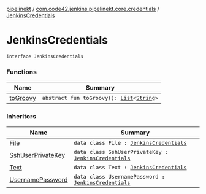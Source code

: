 [pipelinekt](../../index.md) / [com.code42.jenkins.pipelinekt.core.credentials](../index.md) / [JenkinsCredentials](./index.md)

# JenkinsCredentials

`interface JenkinsCredentials`

### Functions

| Name | Summary |
|---|---|
| [toGroovy](to-groovy.md) | `abstract fun toGroovy(): `[`List`](https://kotlinlang.org/api/latest/jvm/stdlib/kotlin.collections/-list/index.html)`<`[`String`](https://kotlinlang.org/api/latest/jvm/stdlib/kotlin/-string/index.html)`>` |

### Inheritors

| Name | Summary |
|---|---|
| [File](../-file/index.md) | `data class File : `[`JenkinsCredentials`](./index.md) |
| [SshUserPrivateKey](../-ssh-user-private-key/index.md) | `data class SshUserPrivateKey : `[`JenkinsCredentials`](./index.md) |
| [Text](../-text/index.md) | `data class Text : `[`JenkinsCredentials`](./index.md) |
| [UsernamePassword](../-username-password/index.md) | `data class UsernamePassword : `[`JenkinsCredentials`](./index.md) |
